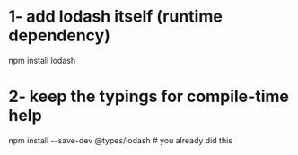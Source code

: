 # 1- add lodash itself (runtime dependency)
npm install lodash

# 2- keep the typings for compile-time help
npm install --save-dev @types/lodash      # you already did this